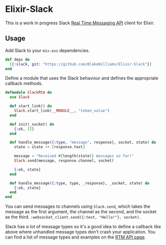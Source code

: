 # Elixir-Slack

This is a work in progress Slack [Real Time Messaging API] client for Elixir.

[Real time Messaging API]: https://api.slack.com/rtm

## Usage

Add Slack to your `mix.exs` dependencies.

```elixir
def deps do
  [{:slack, git: "https://github.com/BlakeWilliams/Elixir-Slack"}]
end
```

Define a module that uses the Slack behaviour and defines the appropriate
callback methods.

```elixir
defmodule SlackRtm do
  use Slack

  def start_link() do
    Slack.start_link(__MODULE__, "token_value")
  end

  def init(_socket) do
    {:ok, []}
  end

  def handle_message({:type, "message", response}, socket, state) do
    state = state ++ [response.text]

    message = "Received #{length(state)} messages so far!"
    Slack.send(message, response.channel, socket)

    {:ok, state}
  end

  def handle_message({:type, type, _response}, _socket, state) do
    {:ok, state}
  end
end
```

You can send messages to channels using `Slack.send`, which takes the message as
the first argument, the channel as the second, and the socket as the third.
`:websocket_client.send({:text, "Hello!"}, socket)`.

Slack has *a lot* of message types so it's a good idea to define a callback like
above where unhandled message types don't crash your application. You can find a
list of message types and examples on the [RTM API page].

[RTM API page]: https://api.slack.com/rtm
